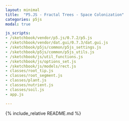 ```yaml
---
layout: minimal
title:  "P5.JS - Fractal Trees - Space Colonization"
categories: p5js
modal: true

js_scripts:
- /sketchbook/vendor/p5.js/0.7.2/p5.js
- /sketchbook/vendor/dat.gui/0.7.3/dat.gui.js
- /sketchbook/p5js/common/p5js_settings.js
- /sketchbook/p5js/common/p5js_utils.js
- /sketchbook/js/util_functions.js
- /sketchbook/js/options_set.js
- /sketchbook/js/models/rect.js
- classes/root_tip.js
- classes/root_segment.js
- classes/plant.js
- classes/nutrient.js
- classes/soil.js
- app.js

---
```


{% include_relative README.md %}

